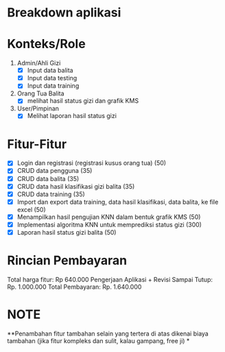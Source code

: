 # Breakdown aplikasi

# Konteks/Role

1. Admin/Ahli Gizi
    - [x] Input data balita
    - [x] Input data testing
    - [x] Input data training
2. Orang Tua Balita
    - [x] melihat hasil status gizi dan grafik KMS
3. User/Pimpinan
    - [x] Melihat laporan hasil status gizi

# Fitur-Fitur

- [x] Login dan registrasi (registrasi kusus orang tua) (50)
- [x] CRUD data pengguna (35)
- [x] CRUD data balita (35)
- [x] CRUD data hasil klasifikasi gizi balita (35)
- [x] CRUD data training (35)
- [x] Import dan export data training, data hasil klasifikasi, data balita, ke file excel (50)
- [x] Menampilkan hasil pengujian KNN dalam bentuk grafik KMS (50)
- [x] Implementasi algoritma KNN untuk memprediksi status gizi  (300)
- [x] Laporan hasil status gizi balita (50)

# Rincian Pembayaran

Total harga fitur: Rp 640.000
Pengerjaan Aplikasi + Revisi Sampai Tutup: Rp. 1.000.000
Total Pembayaran: Rp. 1.640.000

# NOTE

**Penambahan fitur tambahan selain yang tertera di atas dikenai biaya tambahan (jika fitur kompleks dan sulit, kalau
gampang, free ji) *
